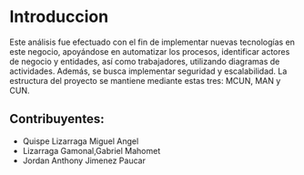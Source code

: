 # Introduccion
Este análisis fue efectuado con el fin de implementar nuevas tecnologías en este negocio,
apoyándose en automatizar los procesos, identificar actores de negocio y entidades, 
así como trabajadores, utilizando diagramas de actividades. 
Además, se busca implementar seguridad y escalabilidad. 
La estructura del proyecto se mantiene mediante estas tres: MCUN, MAN y CUN.

## Contribuyentes:
- Quispe Lizarraga Miguel Angel
- Lizarraga Gamonal,Gabriel Mahomet
- Jordan Anthony Jimenez Paucar


